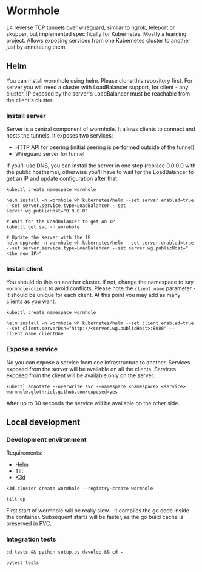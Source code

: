 # Wormhole

L4 reverse TCP tunnels over wireguard, similar to ngrok, teleport or skupper, but implemented specifically for Kubernetes. Mostly a learning project. Allows exposing services from one Kubernetes cluster to another just by annotating them.

## Helm

You can install wormhole using helm. Please clone this repository first. For server you will need a cluster with LoadBalancer support, for client - any cluster. IP exposed by the server's LoadBalancer must be reachable from the client's cluster.

### Install server

Server is a central component of wormhole. It allows clients to connect and hosts the tunnels. It exposes two services:

* HTTP API for peering (initial peering is performed outside of the tunnel)
* Wireguard server for tunnel

If you'll use DNS, you can install the server in one step (replace 0.0.0.0 with the public hostname), otherwise you'll have to wait for the LoadBalancer to get an IP and update configuration after that.

```
kubectl create namespace wormhole

helm install -n wormhole wh kubernetes/helm --set server.enabled=true --set server.service.type=LoadBalancer --set server.wg.publicHost="0.0.0.0"

# Wait for the LoadBalancer to get an IP
kubectl get svc -n wormhole

# Update the server with the IP
helm upgrade -n wormhole wh kubernetes/helm --set server.enabled=true --set server.service.type=LoadBalancer --set server.wg.publicHost="<the new IP>"
```

### Install client

You should do this on another cluster. If not, change the namespace to say `wormhole-client` to avoid conflicts. Please note the `client.name` parameter - it should be unique for each client. At this point you may add as many clients as you want.

```
kubectl create namespace wormhole

helm install -n wormhole wh kubernetes/helm --set client.enabled=true --set client.serverDsn="http://<server.wg.publicHost>:8080" --client.name clientOne
```

### Expose a service

No you can expose a service from one infrastructure to another. Services exposed from the server will be available on all the clients. Services exposed from the client will be available only on the server.

```
kubectl annotate --overwrite svc --namespace <namespace> <service> wormhole.glothriel.github.com/exposed=yes
```

After up to 30 seconds the service will be available on the other side. 

## Local development

### Development environment

Requirements:

* Helm
* Tilt
* K3d

```
k3d cluster create wormhole --registry-create wormhole

tilt up
```

First start of wormhole will be really slow - it compiles the go code inside the container. Subsequent starts will be faster, as the go build cache is preserved in PVC.

### Integration tests

```
cd tests && python setup.py develop && cd -

pytest tests
```